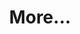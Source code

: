 ---
key: more
number: 6
title: More...
desc: Comming Soon!
tech: React, JavaScript, TypeScript, GraphQL, MongoDB, Redux, 
icon: ../assets/images/icons/more.svg
live: #
github: #
---
